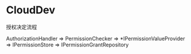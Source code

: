 # CloudDev



授权决定流程

AuthorizationHandler => PermissionChecker => *IPermissionValueProvider =>
IPermissionStore => IPermissionGrantRepository  